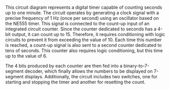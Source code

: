 This circuit diagram represents a digital timer capable of counting seconds up to one minute. The circuit operates by generating a clock signal with a precise frequency of 1 Hz (once per second) using an oscillator based on the NE555 timer. This signal is connected to the count-up input of an integrated circuit counter. Since the counter dedicated to seconds has a 4-bit output, it can count up to 15. Therefore, it requires conditioning with logic circuits to prevent it from exceeding the value of 10. Each time this number is reached, a count-up signal is also sent to a second counter dedicated to tens of seconds. This counter also requires logic conditioning, but this time up to the value of 6.

The 4 bits produced by each counter are then fed into a binary-to-7-segment decoder, which finally allows the numbers to be displayed on 7-segment displays. Additionally, the circuit includes two switches, one for starting and stopping the timer and another for resetting the count.
